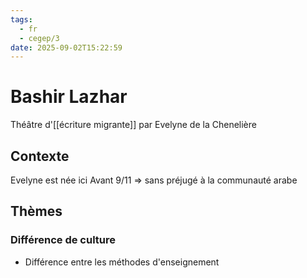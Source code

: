 ```yaml
---
tags:
  - fr
  - cegep/3
date: 2025-09-02T15:22:59
---
```


# Bashir Lazhar

Théâtre d'[[écriture migrante]] par Evelyne de la Chenelière

## Contexte

Evelyne est née ici
Avant 9/11 => sans préjugé à la communauté arabe

## Thèmes

### Différence de culture

- Différence entre les méthodes d'enseignement